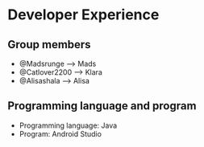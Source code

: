# Developer Experience
## Group members
- @Madsrunge --> Mads
- @Catlover2200 --> Klara
- @Alisashala --> Alisa 

## Programming language and program
- Programming language: Java 
- Program: Android Studio
